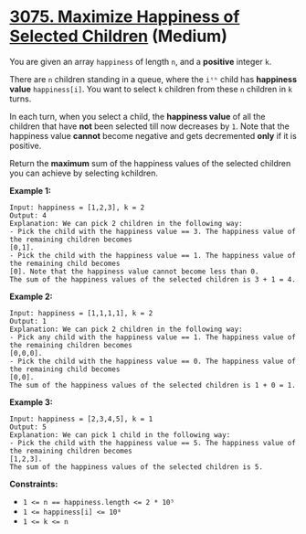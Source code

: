 # [3075. Maximize Happiness of Selected Children][link] (Medium)

[link]: https://leetcode.com/problems/maximize-happiness-of-selected-children/

You are given an array `happiness` of length `n`, and a **positive** integer `k`.

There are `n` children standing in a queue, where the `iᵗʰ` child has **happiness value**
`happiness[i]`. You want to select `k` children from these `n` children in `k` turns.

In each turn, when you select a child, the **happiness value** of all the children that have **not**
been selected till now decreases by `1`. Note that the happiness value **cannot** become negative
and gets decremented **only** if it is positive.

Return the **maximum** sum of the happiness values of the selected children you can achieve by
selecting  `k`children.

**Example 1:**

```
Input: happiness = [1,2,3], k = 2
Output: 4
Explanation: We can pick 2 children in the following way:
- Pick the child with the happiness value == 3. The happiness value of the remaining children becomes
[0,1].
- Pick the child with the happiness value == 1. The happiness value of the remaining child becomes
[0]. Note that the happiness value cannot become less than 0.
The sum of the happiness values of the selected children is 3 + 1 = 4.
```

**Example 2:**

```
Input: happiness = [1,1,1,1], k = 2
Output: 1
Explanation: We can pick 2 children in the following way:
- Pick any child with the happiness value == 1. The happiness value of the remaining children becomes
[0,0,0].
- Pick the child with the happiness value == 0. The happiness value of the remaining child becomes
[0,0].
The sum of the happiness values of the selected children is 1 + 0 = 1.
```

**Example 3:**

```
Input: happiness = [2,3,4,5], k = 1
Output: 5
Explanation: We can pick 1 child in the following way:
- Pick the child with the happiness value == 5. The happiness value of the remaining children becomes
[1,2,3].
The sum of the happiness values of the selected children is 5.
```

**Constraints:**

- `1 <= n == happiness.length <= 2 * 10⁵`
- `1 <= happiness[i] <= 10⁸`
- `1 <= k <= n`
